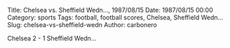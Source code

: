 Title: Chelsea vs. Sheffield Wedn…, 1987/08/15
Date: 1987/08/15 00:00
Category: sports
Tags: football, football scores, Chelsea, Sheffield Wedn…
Slug: chelsea-vs-sheffield-wedn
Author: carbonero


Chelsea 2 - 1 Sheffield Wedn…

